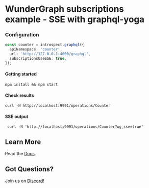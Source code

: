 # WunderGraph subscriptions example - SSE with graphql-yoga

### Configuration

```typescript
const counter = introspect.graphql({
  apiNamespace: 'counter',
  url: 'http://127.0.0.1:4000/graphql',
  subscriptionsUseSSE: true,
});
```

#### Getting started

```shell
npm install && npm start
```

#### Check results

```shell
curl -N http://localhost:9991/operations/Counter
```

#### SSE output

```shell
 curl -N 'http://localhost:9991/operations/Counter?wg_sse=true'
```

## Learn More

Read the [Docs](https://wundergraph.com/docs).

## Got Questions?

Join us on [Discord](https://wundergraph.com/discord)!
